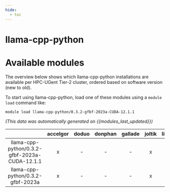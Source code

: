 ```yaml
---
hide:
  - toc
---
```


llama-cpp-python
================

# Available modules


The overview below shows which llama-cpp-python installations are available per HPC-UGent Tier-2 cluster, ordered based on software version (new to old).

To start using llama-cpp-python, load one of these modules using a `module load` command like:

```shell
module load llama-cpp-python/0.3.2-gfbf-2023a-CUDA-12.1.1
```

*(This data was automatically generated on {{modules_last_updated}})*

| |accelgor|doduo|donphan|gallade|joltik|litleo|shinx|
| :---: | :---: | :---: | :---: | :---: | :---: | :---: | :---: |
|llama-cpp-python/0.3.2-gfbf-2023a-CUDA-12.1.1|x|-|-|-|x|x|-|
|llama-cpp-python/0.3.2-gfbf-2023a|x|-|-|-|x|x|x|
